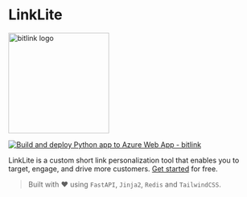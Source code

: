# LinkLite


<img src="https://user-images.githubusercontent.com/82800805/214995199-1bb856c0-3287-4de5-8016-75aca3126ebf.png" alt = "bitlink logo" height = "200px">

[![Build and deploy Python app to Azure Web App - bitlink](https://github.com/timmy-oss/bitlink/actions/workflows/main_bitlink.yml/badge.svg)](https://github.com/timmy-oss/bitlink/actions/workflows/main_bitlink.yml)

LinkLite is a custom short link personalization tool that enables you to target, engage, and drive more customers. <a href="https://bitlink.azurewebsites.net">Get started</a> for free.

> Built with ❤️ using `FastAPI`, `Jinja2`, `Redis` and `TailwindCSS`.
